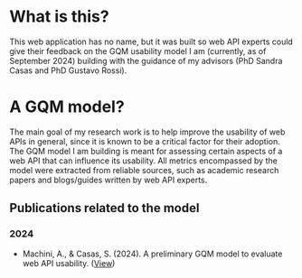 # What is this?
This web application has no name, but it was built so web API experts could give their feedback on the GQM usability model I am (currently, as of September 2024) building with the guidance of my advisors (PhD Sandra Casas and PhD Gustavo Rossi).

# A GQM model?
The main goal of my research work is to help improve the usability of web APIs in general, since it is known to be a critical factor for their adoption. The GQM model I am building is meant for assessing certain aspects of a web API that can influence its usability. All metrics encompassed by the model were extracted from reliable sources, such as academic research papers and blogs/guides written by web API experts.

## Publications related to the model
### 2024
- Machini, A., & Casas, S. (2024). A preliminary GQM model to evaluate web API usability. ([View](https://ojs.sadio.org.ar/index.php/JAIIO/article/view/997))
